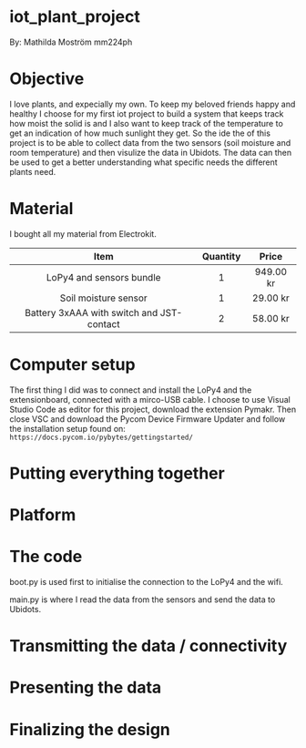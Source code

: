 # iot_plant_project
By: Mathilda Moström mm224ph

# Objective
I love plants, and expecially my own. To keep my beloved friends happy and healthy I choose for my first iot project to build a system that keeps track how moist the solid is and I also want to keep track of the temperature to get an indication of how much sunlight they get. So the ide the of this project is to be able to collect data from the two sensors (soil moisture and room temperature) and then visulize the data in Ubidots. The data can then be used to get a better understanding what specific needs the different plants need.

# Material
I bought all my material from Electrokit.

| Item       | Quantity | Price |
| :----------: | :--: | :----: |
| LoPy4 and sensors bundle | 1 | 949.00 kr |
| Soil moisture sensor | 1 | 29.00 kr |
| Battery 3xAAA with switch and JST-contact | 2 | 58.00 kr |

# Computer setup
The first thing I did was to connect and install the LoPy4 and the extensionboard, connected with a mirco-USB cable. I choose to use Visual Studio Code as editor for this project, download the extension Pymakr. Then close VSC and download the Pycom Device Firmware Updater and follow the installation setup found on: ``` https://docs.pycom.io/pybytes/gettingstarted/ ```

# Putting everything together

# Platform

# The code

boot.py is used first to initialise the connection to the LoPy4 and the wifi.

main.py is where I read the data from the sensors and send the data to Ubidots.




# Transmitting the data / connectivity

# Presenting the data

# Finalizing the design
